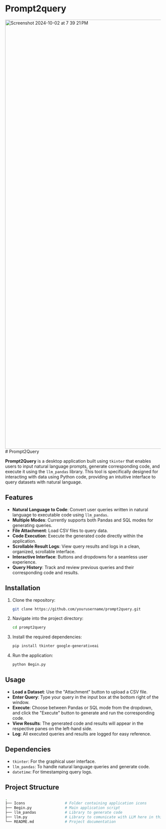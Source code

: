 # Prompt2query
<img width="1389" alt="Screenshot 2024-10-02 at 7 39 21 PM" src="https://github.com/user-attachments/assets/0184a896-f43e-4976-bfcf-8989b3d1948f">
# Prompt2Query

**Prompt2Query** is a desktop application built using `tkinter` that enables users to input natural language prompts, generate corresponding code, and execute it using the `llm_pandas` library. This tool is specifically designed for interacting with data using Python code, providing an intuitive interface to query datasets with natural language.

## Features

- **Natural Language to Code**: Convert user queries written in natural language to executable code using `llm_pandas`.
- **Multiple Modes**: Currently supports both Pandas and SQL modes for generating queries.
- **File Attachment**: Load CSV files to query data.
- **Code Execution**: Execute the generated code directly within the application.
- **Scrollable Result Logs**: View query results and logs in a clean, organized, scrollable interface.
- **Interactive Interface**: Buttons and dropdowns for a seamless user experience.
- **Query History**: Track and review previous queries and their corresponding code and results.

## Installation

1. Clone the repository:
    ```bash
    git clone https://github.com/yourusername/prompt2query.git
    ```

2. Navigate into the project directory:
    ```bash
    cd prompt2query
    ```

3. Install the required dependencies:
    ```bash
    pip install tkinter google-generativeai
    ```

4. Run the application:
    ```bash
    python Begin.py
    ```

## Usage

- **Load a Dataset**: Use the "Attachment" button to upload a CSV file.
- **Enter Query**: Type your query in the input box at the bottom right of the window.
- **Execute**: Choose between Pandas or SQL mode from the dropdown, and click the "Execute" button to generate and run the corresponding code.
- **View Results**: The generated code and results will appear in the respective panes on the left-hand side.
- **Log**: All executed queries and results are logged for easy reference.

## Dependencies

- `tkinter`: For the graphical user interface.
- `llm_pandas`: To handle natural language queries and generate code.
- `datetime`: For timestamping query logs.

## Project Structure

```bash
.
├── Icons                  # Folder containing application icons
├── Begin.py               # Main application script
├── llm_pandas             # Library to generate code
├── llm.py                 # Library to comunicate with LLM here in this cose gemini by google
└── README.md              # Project documentation
